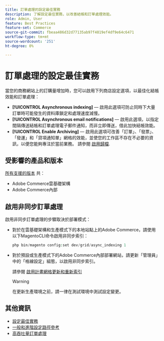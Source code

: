 ```yaml
---
title: 訂單處理的設定最佳實務
description: 了解設定最佳實務，以改善結帳和訂單處理效能。
role: Admin, User
feature: Best Practices
feature-set: Commerce
source-git-commit: fbeaa486d32d77135ab97f4819ef4df9e64c6471
workflow-type: tm+mt
source-wordcount: '251'
ht-degree: 0%

---
```


# 訂單處理的設定最佳實務

當您的商務網站上的訂購量增加時，您可以啟用下列商店設定選項，以最佳化結帳效能和訂單處理：

- **[!UICONTROL Asynchronous indexing]** — 啟用此選項可防止同時下大量訂單時可能發生的資料庫鎖定和處理速度減慢。
- **[!UICONTROL Asynchronous email notifications]** — 啟用此選項，以指定間隔傳送結帳和訂單處理電子郵件通知，而非立即傳送，借此加快結帳效能。
- **[!UICONTROL Enable Archiving]** — 啟用此選項可改善「訂單」、「發票」、「發運」和「貸項通知單」網格的效能，並使您的工作區不存在不必要的資訊，以便您能夠專注於當前業務。 請參閱 [啟用歸檔](https://docs.magento.com/user-guide/sales/order-archive.html#to-enable-archiving).

## 受影響的產品和版本

[所有支援的版本](../../../release/versions.md) 共：

- Adobe Commerce雲基礎架構
- Adobe Commerce內部

## 啟用非同步訂單處理

啟用非同步訂單處理的步驟取決於部署模式：

- 對於在雲基礎架構和生產模式下的本地站點上的Adobe Commerce，請使用以下MagentoCLI命令啟用非同步索引：

   ```php
   php bin/magento config:set dev/grid/async_indexing 1
   ```

- 對於預設或生產模式下的Adobe Commerce內部部署網站，請更新「管理員」中的「格線設定」組態，以啟用非同步索引。

   請參閱 [啟用計畫網格更新和重新索引](https://experienceleague.adobe.com/docs/commerce-admin/stores-sales/order-management/orders/order-scheduled-operations.html#enable-scheduled-grid-updates-and-reindexing)

   >[!WARNING]
   >
   >在更新生產環境之前，請一律在測試環境中測試設定變更。

## 其他資訊

- [設定最佳實務](../../../performance/configuration.md)
- [一般和進階設定路徑參考](../../../configuration/reference/config-reference-general.md)
- [高吞吐量訂單處理](../../../performance/high-throughput-order-processing.md)
